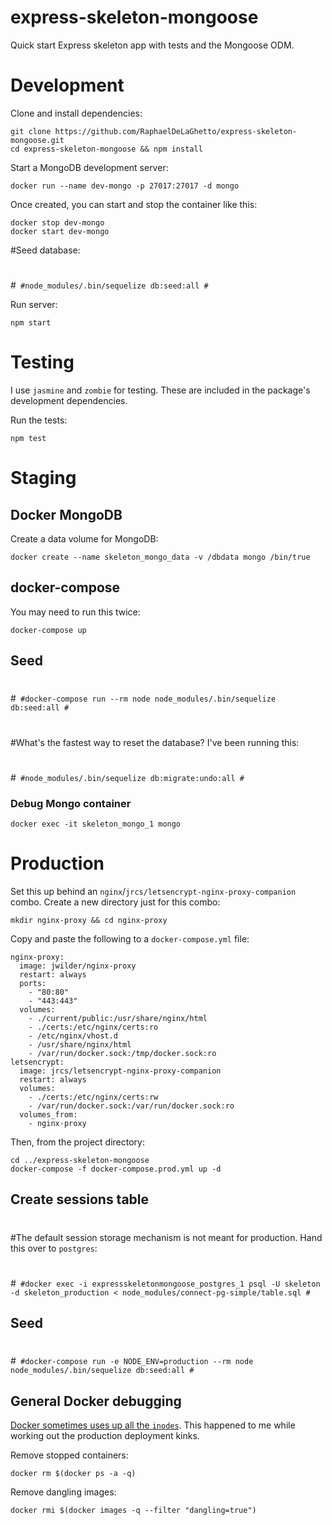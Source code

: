 express-skeleton-mongoose
=========================

Quick start Express skeleton app with tests and the Mongoose ODM.

# Development

Clone and install dependencies:

```
git clone https://github.com/RaphaelDeLaGhetto/express-skeleton-mongoose.git
cd express-skeleton-mongoose && npm install
```

Start a MongoDB development server:

```
docker run --name dev-mongo -p 27017:27017 -d mongo
```

Once created, you can start and stop the container like this:

```
docker stop dev-mongo
docker start dev-mongo
```

#Seed database:
#
#```
#node_modules/.bin/sequelize db:seed:all
#```

Run server:

```
npm start
```

# Testing

I use `jasmine` and `zombie` for testing. These are included in the package's development dependencies.

Run the tests:

```
npm test
```

# Staging

## Docker MongoDB

Create a data volume for MongoDB:                                                                                                                                                                         
```
docker create --name skeleton_mongo_data -v /dbdata mongo /bin/true
``` 

## docker-compose

You may need to run this twice:

```
docker-compose up
```

## Seed
#
#```
#docker-compose run --rm node node_modules/.bin/sequelize db:seed:all
#```
#
#What's the fastest way to reset the database? I've been running this:
#
#```
#node_modules/.bin/sequelize db:migrate:undo:all
#```

### Debug Mongo container

```
docker exec -it skeleton_mongo_1 mongo
```

# Production

Set this up behind an `nginx`/`jrcs/letsencrypt-nginx-proxy-companion` combo. Create a new directory just for this combo:

```
mkdir nginx-proxy && cd nginx-proxy
```

Copy and paste the following to a `docker-compose.yml` file:

```
nginx-proxy:
  image: jwilder/nginx-proxy
  restart: always
  ports:
    - "80:80"
    - "443:443"
  volumes:                     
    - ./current/public:/usr/share/nginx/html
    - ./certs:/etc/nginx/certs:ro
    - /etc/nginx/vhost.d
    - /usr/share/nginx/html
    - /var/run/docker.sock:/tmp/docker.sock:ro
letsencrypt:
  image: jrcs/letsencrypt-nginx-proxy-companion
  restart: always
  volumes:
    - ./certs:/etc/nginx/certs:rw
    - /var/run/docker.sock:/var/run/docker.sock:ro
  volumes_from:
    - nginx-proxy
```

Then, from the project directory:

```
cd ../express-skeleton-mongoose
docker-compose -f docker-compose.prod.yml up -d
```

## Create sessions table
#
#The default session storage mechanism is not meant for production. Hand this over to `postgres`:
#
#```
#docker exec -i expressskeletonmongoose_postgres_1 psql -U skeleton -d skeleton_production < node_modules/connect-pg-simple/table.sql
#```

## Seed
#
#```
#docker-compose run -e NODE_ENV=production --rm node node_modules/.bin/sequelize db:seed:all
#```

## General Docker debugging

[Docker sometimes uses up all the `inodes`](https://github.com/docker/docker/issues/10613). This happened to me while working out the production deployment kinks.

Remove stopped containers:

```
docker rm $(docker ps -a -q)
```

Remove dangling images:

```
docker rmi $(docker images -q --filter "dangling=true")
```


